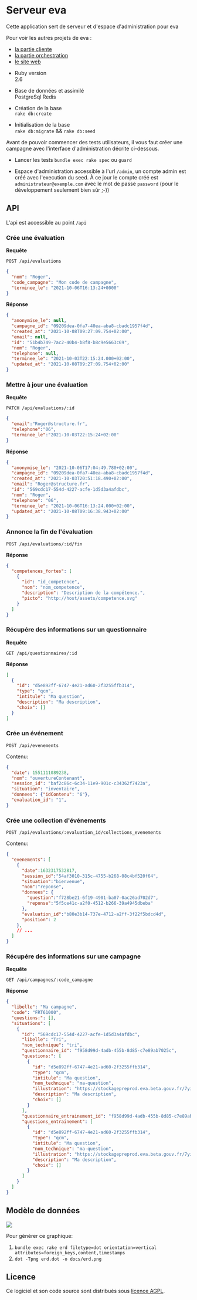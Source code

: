 # Serveur eva

Cette application sert de serveur et d'espace d'administration pour eva

Pour voir les autres projets de eva :

- [la partie cliente](https://github.com/betagouv/eva)
- [la partie orchestration](https://github.com/betagouv/eva-orchestrateur)
- [le site web](https://github.com/betagouv/eva-www)

* Ruby version  
2.6

* Base de données et assimilé  
PostgreSql
Redis

* Création de la base  
`rake db:create`

* Initialisation de la base  
`rake db:migrate` && `rake db:seed`

Avant de pouvoir commencer des tests utilisateurs, il vous faut créer une campagne avec l'interface d'administration décrite ci-dessous.

* Lancer les tests
`bundle exec rake spec` ou `guard`

* Espace d'administration
accessible à l'url `/admin`, un compte admin est créé avec l'execution du seed. À ce jour le compte créé est `administrateur@exemple.com` avec le mot de passe `password` (pour le développement seulement bien sûr ;-))

## API

L'api est accessible au point `/api`

### Crée une évaluation

**Requête**

`POST /api/evaluations`

```json
{
  "nom": "Roger",
  "code_campagne": "Mon code de campagne",
  "terminee_le": "2021-10-06T16:13:24+0000"
}
```

**Réponse**

```json
{
  "anonymise_le": null,
  "campagne_id": "09209dea-0fa7-40ea-aba8-cbadc1957f4d",
  "created_at": "2021-10-08T09:27:09.754+02:00",
  "email": null,
  "id": "51b4b749-7ac2-40b4-b8f8-b8c9e5663c69",
  "nom": "Roger",
  "telephone": null,
  "terminee_le": "2021-10-03T22:15:24.000+02:00",
  "updated_at": "2021-10-08T09:27:09.754+02:00"
}
```

### Mettre à jour une évaluation

**Requête**

`PATCH /api/evaluations/:id`

```json
{
  "email":"Roger@structure.fr",
  "telephone":"06",
  "terminee_le":"2021-10-03T22:15:24+02:00"
}
```

**Réponse**

```json
{
  "anonymise_le": "2021-10-06T17:04:49.780+02:00",
  "campagne_id": "09209dea-0fa7-40ea-aba8-cbadc1957f4d",
  "created_at": "2021-10-03T20:51:18.490+02:00",
  "email": "Roger@structure.fr",
  "id": "569cdc17-554d-4227-acfe-1d5d3a4afdbc",
  "nom": "Roger",
  "telephone": "06",
  "terminee_le": "2021-10-06T16:13:24.000+02:00",
  "updated_at": "2021-10-08T09:16:38.943+02:00"
}
```

### Annonce la fin de l'évaluation

`POST /api/evaluations/:id/fin`

**Réponse**

```json
{
  "competences_fortes": [
    {
      "id": "id_competence",
      "nom": "nom_competence",
      "description": "Description de la compétence.",
      "picto": "http://host/assets/competence.svg"
    }
  ]
}
```

### Récupére des informations sur un questionnaire

**Requête**

`GET /api/questionnaires/:id`

**Réponse**

```json
[
  {
    "id": "d5e892ff-6747-4e21-ad60-2f3255ffb314",
    "type": "qcm",
    "intitule": "Ma question",
    "description": "Ma description",
    "choix": []
  }
]
```

### Crée un événement

`POST /api/evenements`

Contenu:

```json
{
  "date": 1551111089238,
  "nom": "ouvertureContenant",
  "session_id": "baf2c86c-6c34-11e9-901c-c34362f7423a",
  "situation": "inventaire",
  "donnees": {"idContenu": "6"},
  "evaluation_id": "1",
}
```

### Crée une collection d'événements

`POST /api/evaluations/:evaluation_id/collections_evenements`

Contenu:

```json
{
  "evenements": [
    {
      "date":1632317532817,
      "session_id":"54af3010-315c-4755-b268-08c4bf520f64",
      "situation":"bienvenue",
      "nom":"reponse",
      "donnees": { 
        "question":"f728be21-6f19-4901-ba07-0ac26ad702d7",
        "reponse":"5f5ce41c-a2f0-4512-b266-39a4945dbeba"
      },
      "evaluation_id":"b80e3b14-737e-4712-a2ff-3f22f5bdcd4d",
      "position": 2
    },
    // ...
  ]
}
```

### Récupére des informations sur une campagne

**Requête**

`GET /api/campagnes/:code_campagne`

**Réponse**

```json
{
  "libelle": "Ma campagne",
  "code": "FRT61000",
  "questions:": [],
  "situations": [
    {
      "id": "569cdc17-554d-4227-acfe-1d5d3a4afdbc",
      "libelle": "Tri",
      "nom_technique": "tri",
      "questionnaire_id": "f958d99d-4adb-455b-8d85-c7e89ab7025c",
      "questions:": [
        {
          "id": "d5e892ff-6747-4e21-ad60-2f3255ffb314",
          "type": "qcm",
          "intitule": "Ma question",
          "nom_technique": "ma-question",
          "illustration": "https://stockagepreprod.eva.beta.gouv.fr/7yii4m9m7t7bjvl42z7qmofuie7w?filename=bienvenue_background.jpg",
          "description": "Ma description",
          "choix": []
        }
      ],
      "questionnaire_entrainement_id": "f958d99d-4adb-455b-8d85-c7e89ab7025c",
      "questions_entrainement": [
        {
          "id": "d5e892ff-6747-4e21-ad60-2f3255ffb314",
          "type": "qcm",
          "intitule": "Ma question",
          "nom_technique": "ma-question",
          "illustration": "https://stockagepreprod.eva.beta.gouv.fr/7yii4m9m7t7bjvl42z7qmofuie7w?filename=bienvenue_background.jpg",
          "description": "Ma description",
          "choix": []
        }
      ]
    }
  ]
}
```

## Modèle de données

![](docs/erd.png)


Pour générer ce graphique:
  1. `bundle exec rake erd filetype=dot orientation=vertical attributes=foreign_keys,content,timestamps`
  2. `dot -Tpng erd.dot -o docs/erd.png`

## Licence

Ce logiciel et son code source sont distribués sous [licence AGPL](https://www.gnu.org/licenses/why-affero-gpl.fr.html).
